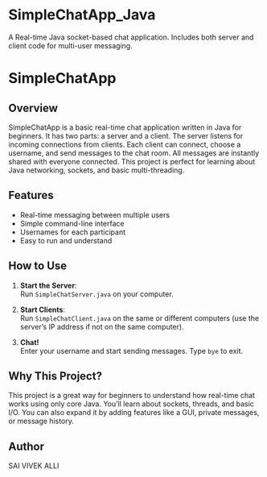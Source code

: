# SimpleChatApp_Java
A Real-time Java socket-based chat application. Includes both server and client code for multi-user messaging.

# SimpleChatApp

## Overview

SimpleChatApp is a basic real-time chat application written in Java for beginners. It has two parts: a server and a client. The server listens for incoming connections from clients. Each client can connect, choose a username, and send messages to the chat room. All messages are instantly shared with everyone connected. This project is perfect for learning about Java networking, sockets, and basic multi-threading.

## Features

- Real-time messaging between multiple users
- Simple command-line interface
- Usernames for each participant
- Easy to run and understand

## How to Use

1. **Start the Server**:  
   Run `SimpleChatServer.java` on your computer.

2. **Start Clients**:  
   Run `SimpleChatClient.java` on the same or different computers (use the server’s IP address if not on the same computer).

3. **Chat!**  
   Enter your username and start sending messages. Type `bye` to exit.

## Why This Project?

This project is a great way for beginners to understand how real-time chat works using only core Java. You’ll learn about sockets, threads, and basic I/O. You can also expand it by adding features like a GUI, private messages, or message history.

## Author
SAI VIVEK ALLI
